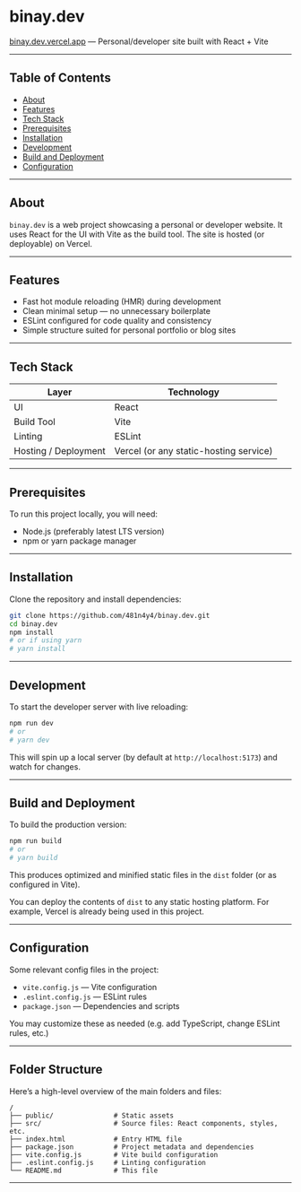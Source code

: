 # binay.dev

[binay.dev.vercel.app](https://binay-dev.vercel.app) — Personal/developer site built with React + Vite

---

## Table of Contents

* [About](#about)
* [Features](#features)
* [Tech Stack](#tech-stack)
* [Prerequisites](#prerequisites)
* [Installation](#installation)
* [Development](#development)
* [Build and Deployment](#build-and-deployment)
* [Configuration](#configuration)

---

## About

`binay.dev` is a web project showcasing a personal or developer website. It uses React for the UI with Vite as the build tool. The site is hosted (or deployable) on Vercel.

---

## Features

* Fast hot module reloading (HMR) during development
* Clean minimal setup — no unnecessary boilerplate
* ESLint configured for code quality and consistency
* Simple structure suited for personal portfolio or blog sites

---

## Tech Stack

| Layer                | Technology                             |
| -------------------- | -------------------------------------- |
| UI                   | React                                  |
| Build Tool           | Vite                                   |
| Linting              | ESLint                                 |
| Hosting / Deployment | Vercel (or any static-hosting service) |

---

## Prerequisites

To run this project locally, you will need:

* Node.js (preferably latest LTS version)
* npm or yarn package manager

---

## Installation

Clone the repository and install dependencies:

```bash
git clone https://github.com/481n4y4/binay.dev.git
cd binay.dev
npm install
# or if using yarn
# yarn install
```

---

## Development

To start the developer server with live reloading:

```bash
npm run dev
# or
# yarn dev
```

This will spin up a local server (by default at `http://localhost:5173`) and watch for changes.

---

## Build and Deployment

To build the production version:

```bash
npm run build
# or
# yarn build
```

This produces optimized and minified static files in the `dist` folder (or as configured in Vite).

You can deploy the contents of `dist` to any static hosting platform. For example, Vercel is already being used in this project.

---

## Configuration

Some relevant config files in the project:

* `vite.config.js` — Vite configuration
* `.eslint.config.js` — ESLint rules
* `package.json` — Dependencies and scripts

You may customize these as needed (e.g. add TypeScript, change ESLint rules, etc.)

---

## Folder Structure

Here’s a high-level overview of the main folders and files:

```
/
├── public/               # Static assets
├── src/                  # Source files: React components, styles, etc.
├── index.html            # Entry HTML file
├── package.json          # Project metadata and dependencies
├── vite.config.js        # Vite build configuration
├── .eslint.config.js     # Linting configuration
└── README.md             # This file
```

---